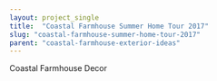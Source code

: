 ```yaml
---
layout: project_single
title:  "Coastal Farmhouse Summer Home Tour 2017"
slug: "coastal-farmhouse-summer-home-tour-2017"
parent: "coastal-farmhouse-exterior-ideas"
---
```

Coastal Farmhouse Decor